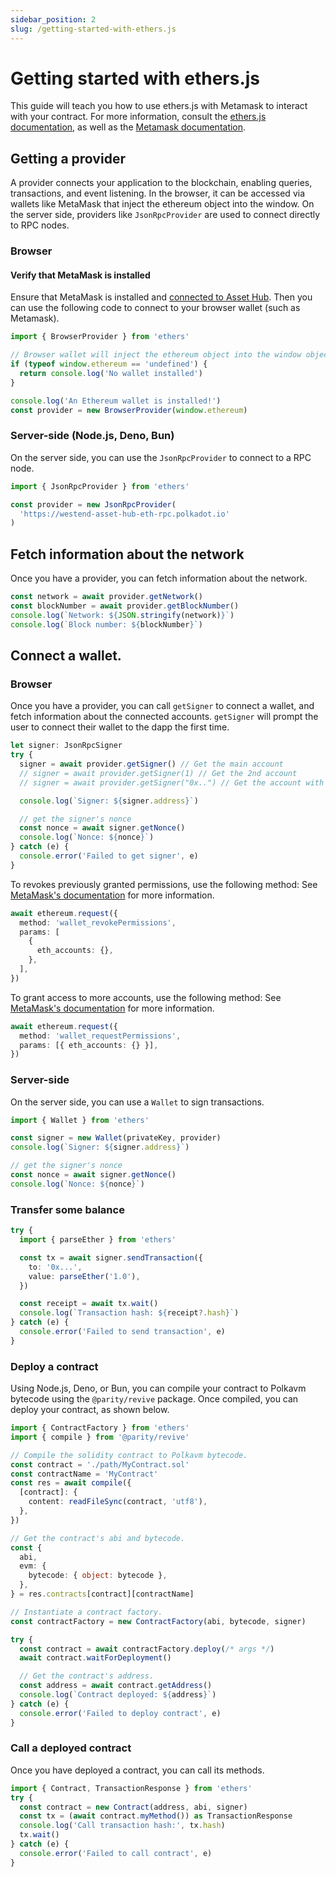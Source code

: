 ```yaml
---
sidebar_position: 2
slug: /getting-started-with-ethers.js
---
```


# Getting started with ethers.js

This guide will teach you how to use ethers.js with Metamask to interact with your contract.
For more information, consult the [ethers.js documentation](https://docs.ethers.org), as well as the [Metamask documentation](https://docs.metamask.io/wallet/reference/provider-api/).

## Getting a provider

A provider connects your application to the blockchain, enabling queries, transactions, and event listening. In the browser, it can be accessed via wallets like MetaMask that inject the ethereum object into the window. On the server side, providers like `JsonRpcProvider` are used to connect directly to RPC nodes.

### Browser

#### Verify that MetaMask is installed

Ensure that MetaMask is installed and [connected to Asset Hub](../connect-to-asset-hub).
Then you can use the following code to connect to your browser wallet (such as Metamask).

```ts
import { BrowserProvider } from 'ethers'

// Browser wallet will inject the ethereum object into the window object
if (typeof window.ethereum == 'undefined') {
  return console.log('No wallet installed')
}

console.log('An Ethereum wallet is installed!')
const provider = new BrowserProvider(window.ethereum)
```

### Server-side (Node.js, Deno, Bun)

On the server side, you can use the `JsonRpcProvider` to connect to a RPC node.

```ts
import { JsonRpcProvider } from 'ethers'

const provider = new JsonRpcProvider(
  'https://westend-asset-hub-eth-rpc.polkadot.io'
)
```

## Fetch information about the network

Once you have a provider, you can fetch information about the network.

```ts
const network = await provider.getNetwork()
const blockNumber = await provider.getBlockNumber()
console.log(`Network: ${JSON.stringify(network)}`)
console.log(`Block number: ${blockNumber}`)
```

## Connect a wallet.

### Browser

Once you have a provider, you can call `getSigner` to connect a wallet, and fetch information about the connected accounts.
`getSigner` will prompt the user to connect their wallet to the dapp the first time.

```ts
let signer: JsonRpcSigner
try {
  signer = await provider.getSigner() // Get the main account
  // signer = await provider.getSigner(1) // Get the 2nd account
  // signer = await provider.getSigner("0x..") // Get the account with the specified address

  console.log(`Signer: ${signer.address}`)

  // get the signer's nonce
  const nonce = await signer.getNonce()
  console.log(`Nonce: ${nonce}`)
} catch (e) {
  console.error('Failed to get signer', e)
}
```

To revokes previously granted permissions, use the following method:
See [MetaMask's documentation](https://docs.metamask.io/wallet/reference/json-rpc-methods/wallet_revokepermissions) for more information.

```ts
await ethereum.request({
  method: 'wallet_revokePermissions',
  params: [
    {
      eth_accounts: {},
    },
  ],
})
```

To grant access to more accounts, use the following method:
See [MetaMask's documentation](https://docs.metamask.io/wallet/reference/json-rpc-methods/wallet_requestPermissions) for more information.

```ts
await ethereum.request({
  method: 'wallet_requestPermissions',
  params: [{ eth_accounts: {} }],
})
```

### Server-side

On the server side, you can use a `Wallet` to sign transactions.

```ts
import { Wallet } from 'ethers'

const signer = new Wallet(privateKey, provider)
console.log(`Signer: ${signer.address}`)

// get the signer's nonce
const nonce = await signer.getNonce()
console.log(`Nonce: ${nonce}`)
```

### Transfer some balance

```ts
try {
  import { parseEther } from 'ethers'

  const tx = await signer.sendTransaction({
    to: '0x...',
    value: parseEther('1.0'),
  })

  const receipt = await tx.wait()
  console.log(`Transaction hash: ${receipt?.hash}`)
} catch (e) {
  console.error('Failed to send transaction', e)
}
```

### Deploy a contract

Using Node.js, Deno, or Bun, you can compile your contract to Polkavm bytecode using the `@parity/revive` package.
Once compiled, you can deploy your contract, as shown below.

```ts
import { ContractFactory } from 'ethers'
import { compile } from '@parity/revive'

// Compile the solidity contract to Polkavm bytecode.
const contract = './path/MyContract.sol'
const contractName = 'MyContract'
const res = await compile({
  [contract]: {
    content: readFileSync(contract, 'utf8'),
  },
})

// Get the contract's abi and bytecode.
const {
  abi,
  evm: {
    bytecode: { object: bytecode },
  },
} = res.contracts[contract][contractName]

// Instantiate a contract factory.
const contractFactory = new ContractFactory(abi, bytecode, signer)

try {
  const contract = await contractFactory.deploy(/* args */)
  await contract.waitForDeployment()

  // Get the contract's address.
  const address = await contract.getAddress()
  console.log(`Contract deployed: ${address}`)
} catch (e) {
  console.error('Failed to deploy contract', e)
}
```

### Call a deployed contract

Once you have deployed a contract, you can call its methods.

```ts
import { Contract, TransactionResponse } from 'ethers'
try {
  const contract = new Contract(address, abi, signer)
  const tx = (await contract.myMethod()) as TransactionResponse
  console.log('Call transaction hash:', tx.hash)
  tx.wait()
} catch (e) {
  console.error('Failed to call contract', e)
}
```
